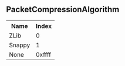 ## PacketCompressionAlgorithm

<table><tr><th>Name</th><th>Index</th><tr><td>ZLib</td><td>0</td></tr><tr><td>Snappy</td><td>1</td></tr><tr><td>None</td><td>0xffff</td></tr></table>